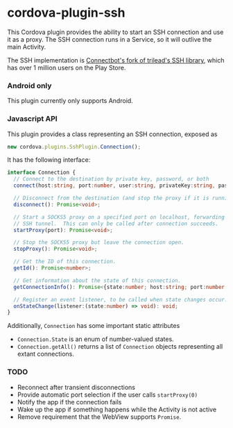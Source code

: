 # cordova-plugin-ssh

This Cordova plugin provides the ability to start an SSH connection and use it
as a proxy.  The SSH connection runs in a Service, so it will outlive the main
Activity.

The SSH implementation is [Connectbot's fork of trilead's SSH library](https://github.com/connectbot/sshlib),
which has over 1 million users on the Play Store.

### Android only

This plugin currently only supports Android.

### Javascript API

This plugin provides a class representing an SSH connection, exposed as
```typescript
new cordova.plugins.SshPlugin.Connection();
```

It has the following interface:
```typescript
interface Connection {
  // Connect to the destination by private key, password, or both
  connect(host:string, port:number, user:string, privateKey:string, password:string) : Promise<void>;

  // Disconnect from the destination (and stop the proxy if it is running).
  disconnect(): Promise<void>;

  // Start a SOCKS5 proxy on a specified port on localhost, forwarding through the
  // SSH tunnel.  This can only be called after connection succeeds.
  startProxy(port): Promise<void>;

  // Stop the SOCKS5 proxy but leave the connection open.
  stopProxy(): Promise<void>;

  // Get the ID of this connection.
  getId(): Promise<number>;

  // Get information about the state of this connection.
  getConnectionInfo(): Promise<{state:number; host:string; port:number; user:string;}

  // Register an event listener, to be called when state changes occur.
  onStateChange(listener:(state:number) => void): void;
}
```

Additionally, `Connection` has some important static attributes

 * `Connection.State` is an enum of number-valued states.
 * `Connection.getAll()` returns a list of `Connection` objects representing all extant connections.

### TODO

 * Reconnect after transient disconnections
 * Provide automatic port selection if the user calls `startProxy(0)`
 * Notify the app if the connection fails
 * Wake up the app if something happens while the Activity is not active
 * Remove requirement that the WebView supports `Promise`.

